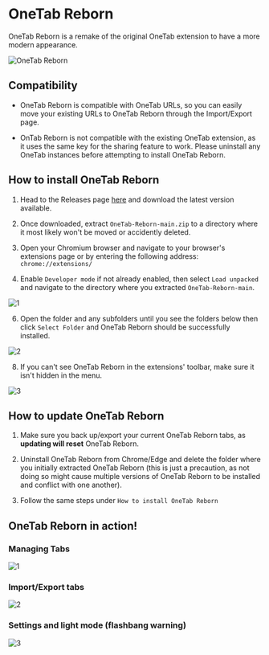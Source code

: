 # OneTab Reborn
OneTab Reborn is a remake of the original OneTab extension to have a more modern appearance.

![OneTab Reborn](https://github.com/user-attachments/assets/569d5fda-834b-48f6-b93f-c52489179a66)

## Compatibility
- OneTab Reborn is compatible with OneTab URLs, so you can easily move your existing URLs to OneTab Reborn through the Import/Export page.

- OnTab Reborn is not compatible with the existing OneTab extension, as it uses the same key for the sharing feature to work. Please uninstall any OneTab instances before attempting to install OneTab Reborn.

## How to install OneTab Reborn
1. Head to the Releases page [here](https://github.com/Nuzza/OneTab-Reborn/releases) and download the latest version available.

2. Once downloaded, extract `OneTab-Reborn-main.zip` to a directory where it most likely won't be moved or accidently deleted.

3. Open your Chromium browser and navigate to your browser's extensions page or by entering the following address: `chrome://extensions/`

4. Enable `Developer mode` if not already enabled, then select `Load unpacked` and navigate to the directory where you extracted `OneTab-Reborn-main`.

![1](https://github.com/user-attachments/assets/f1148069-5e76-418c-85bb-0aaeabd608e1)

6. Open the folder and any subfolders until you see the folders below then click `Select Folder` and OneTab Reborn should be successfully installed.

![2](https://github.com/user-attachments/assets/4168152e-37aa-4f04-8773-96bd18645b80)

8. If you can't see OneTab Reborn in the extensions' toolbar, make sure it isn't hidden in the menu.

![3](https://github.com/user-attachments/assets/0d9b3e09-edcd-4bc3-b6ff-3e85d448034e)

## How to update OneTab Reborn

1. Make sure you back up/export your current OneTab Reborn tabs, as **updating will reset** OneTab Reborn.

2. Uninstall OneTab Reborn from Chrome/Edge and delete the folder where you initially extracted OneTab Reborn (this is just a precaution, as not doing so might cause multiple versions of OneTab Reborn to be installed and conflict with one another).

3. Follow the same steps under `How to install OneTab Reborn`

## OneTab Reborn in action!
### Managing Tabs
![1](https://github.com/user-attachments/assets/7ba2f739-e6bb-4999-891c-8461c8e4e8ea)

### Import/Export tabs
![2](https://github.com/user-attachments/assets/38a58e10-fdab-475e-8489-7af73d03a38e)

### Settings and light mode (flashbang warning)
![3](https://github.com/user-attachments/assets/e496ef25-de1c-4890-9dc3-743219f51ac6)
